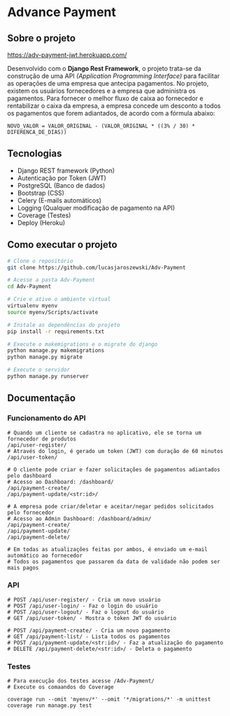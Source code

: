 # Advance Payment

## Sobre o projeto
https://adv-payment-jwt.herokuapp.com/

Desenvolvido com o __Django Rest Framework__, o projeto trata-se da construção de uma API _(Application Programming Interface)_ para facilitar as operações de uma empresa que antecipa pagamentos. No projeto, existem os usuários fornecedores e a empresa que administra os pagamentos. Para fornecer o melhor fluxo de caixa ao fornecedor e rentabilizar o caixa da empresa, a empresa concede um desconto a todos os pagamentos que forem adiantados, de acordo com a fórmula abaixo:

```
NOVO_VALOR = VALOR_ORIGINAL - (VALOR_ORIGINAL * ((3% / 30) * DIFERENCA_DE_DIAS))
```

## Tecnologias
- Django REST framework (Python)
- Autenticação por Token (JWT)
- PostgreSQL (Banco de dados)
- Bootstrap (CSS)
- Celery (E-mails automáticos)
- Logging (Qualquer modificação de pagamento na API)
- Coverage (Testes)
- Deploy (Heroku)

## Como executar o projeto

```bash
# Clone o repositório
git clone https://github.com/lucasjaroszewski/Adv-Payment

# Acesse a pasta Adv-Payment
cd Adv-Payment

# Crie e ative o ambiente virtual
virtualenv myenv
source myenv/Scripts/activate

# Instale as dependências do projeto
pip install -r requirements.txt

# Execute o makemigrations e o migrate do django
python manage.py makemigrations
python manage.py migrate

# Execute o servidor
python manage.py runserver
```

## Documentação

### Funcionamento do API

```
# Quando um cliente se cadastra no aplicativo, ele se torna um fornecedor de produtos
/api/user-register/
# Através do login, é gerado um token (JWT) com duração de 60 minutos
/api/user-token/

# O cliente pode criar e fazer solicitações de pagamentos adiantados pelo dashboard
# Acesso ao Dashboard: /dashboard/
/api/payment-create/
/api/payment-update/<str:id>/

# A empresa pode criar/deletar e aceitar/negar pedidos solicitados pelo fornecedor
# Acesso ao Admin Dashboard: /dashboard/admin/
/api/payment-create/
/api/payment-update/
/api/payment-delete/

# Em todas as atualizações feitas por ambos, é enviado um e-mail automático ao fornecedor
# Todos os pagamentos que passarem da data de validade não podem ser mais pagos
```

### API

```
# POST /api/user-register/ - Cria um novo usuário
# POST /api/user-login/ - Faz o login do usuário
# POST /api/user-logout/ - Faz o logout do usuário
# GET /api/user-token/ - Mostra o token JWT do usuário

# POST /api/payment-create/ - Cria um novo pagamento
# GET /api/payment-list/ - Lista todos os pagamentos
# POST /api/payment-update/<str:id>/ - Faz a atualização do pagamento
# DELETE /api/payment-delete/<str:id>/ - Deleta o pagamento
```

### Testes

```
# Para execução dos testes acesse /Adv-Payment/
# Execute os comaandos do Coverage

coverage run --omit 'myenv/*' --omit '*/migrations/*' -m unittest
coverage run manage.py test
```
